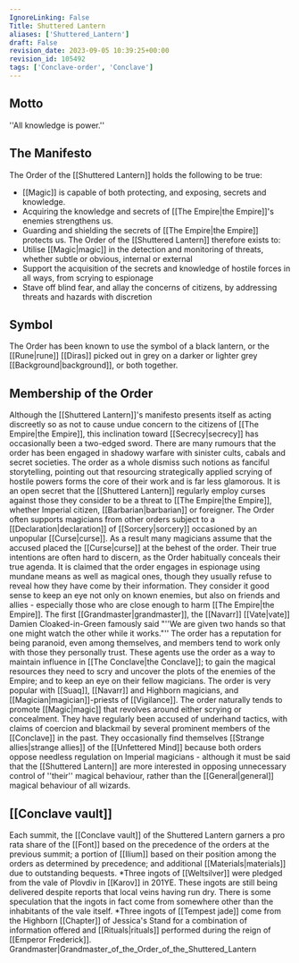 ```yaml
---
IgnoreLinking: False
Title: Shuttered Lantern
aliases: ['Shuttered_Lantern']
draft: False
revision_date: 2023-09-05 10:39:25+00:00
revision_id: 105492
tags: ['Conclave-order', 'Conclave']
---
```


## Motto
''All knowledge is power.''
## The Manifesto
The Order of the [[Shuttered Lantern]] holds the following to be true:
* [[Magic]] is capable of both protecting, and exposing, secrets and knowledge.
* Acquiring the knowledge and secrets of [[The Empire|the Empire]]'s enemies strengthens us.
* Guarding and shielding the secrets of [[The Empire|the Empire]] protects us.
The Order of the [[Shuttered Lantern]] therefore exists to:
* Utilise [[Magic|magic]] in the detection and monitoring of threats, whether subtle or obvious, internal or external
* Support the acquisition of the secrets and knowledge of hostile forces in all ways, from scrying to espionage
* Stave off blind fear, and allay the concerns of citizens, by addressing threats and hazards with discretion
## Symbol
The Order has been known to use the symbol of a black lantern, or the [[Rune|rune]] [[Diras]] picked out in grey on a darker or lighter grey [[Background|background]], or both together.
## Membership of the Order
Although the [[Shuttered Lantern]]'s manifesto presents itself as acting discreetly so as not to cause undue concern to the citizens of [[The Empire|the Empire]], this inclination toward [[Secrecy|secrecy]] has occasionally been a two-edged sword. There are many rumours that the order has been engaged in shadowy warfare with sinister cults, cabals and secret societies. The order as a whole dismiss such notions as fanciful storytelling, pointing out that resourcing strategically applied scrying of hostile powers forms the core of their work and is far less glamorous.
It is an open secret that the [[Shuttered Lantern]] regularly employ curses against those they consider to be a threat to [[The Empire|the Empire]], whether Imperial citizen, [[Barbarian|barbarian]] or foreigner. The Order often supports magicians from other orders subject to a [[Declaration|declaration]] of [[Sorcery|sorcery]] occasioned by an unpopular [[Curse|curse]]. As a result many magicians assume that the accused placed the [[Curse|curse]] at the behest of the order. Their true intentions are often hard to discern, as the Order habitually conceals their true agenda.
It is claimed that the order engages in espionage using mundane means as well as magical ones, though they usually refuse to reveal how they have come by their information. They consider it good sense to keep an eye not only on known enemies, but also on friends and allies - especially those who are close enough to harm [[The Empire|the Empire]]. The first [[Grandmaster|grandmaster]], the [[Navarr]] [[Vate|vate]] Damien Cloaked-in-Green famously said "''We are given two hands so that one might watch the other while it works."''
The order has a reputation for being paranoid, even among themselves, and members tend to work only with those they personally trust. These agents use the order as a way to maintain influence in [[The Conclave|the Conclave]]; to gain the magical resources they need to scry and uncover the plots of the enemies of the Empire; and to keep an eye on their fellow magicians. 
The order is very popular with [[Suaq]], [[Navarr]] and Highborn magicians, and [[Magician|magician]]-priests of [[Vigilance]]. The order naturally tends to promote [[Magic|magic]] that revolves around either scrying or concealment. They have regularly been accused of underhand tactics, with claims of coercion and blackmail by several prominent members of the [[Conclave]] in the past.
They occasionally find themselves [[Strange allies|strange allies]] of the [[Unfettered Mind]] because both orders oppose needless regulation on Imperial magicians - although it must be said that the [[Shuttered Lantern]] are more interested in opposing unnecessary control of ''their'' magical behaviour, rather than the [[General|general]] magical behaviour of all wizards.
## [[Conclave vault]]
Each summit, the [[Conclave vault]] of the Shuttered Lantern garners a pro rata share of the [[Font]] based on the precedence of the orders at the previous summit; a portion of [[Ilium]] based on their position among the orders as determined by precedence; and additional [[Materials|materials]] due to outstanding bequests.
*Three ingots of [[Weltsilver]] were pledged from the vale of Plovdiv in [[Karov]] in 201YE. These ingots are still being delivered despite reports that local veins having run dry. There is some speculation that the ingots in fact come from somewhere other than the inhabitants of the vale itself.
*Three ingots of [[Tempest jade]] come from the Highborn [[Chapter]] of Jessica's Stand for a combination of information offered and [[Rituals|rituals]] performed during the reign of [[Emperor Frederick]].
Grandmaster|Grandmaster_of_the_Order_of_the_Shuttered_Lantern